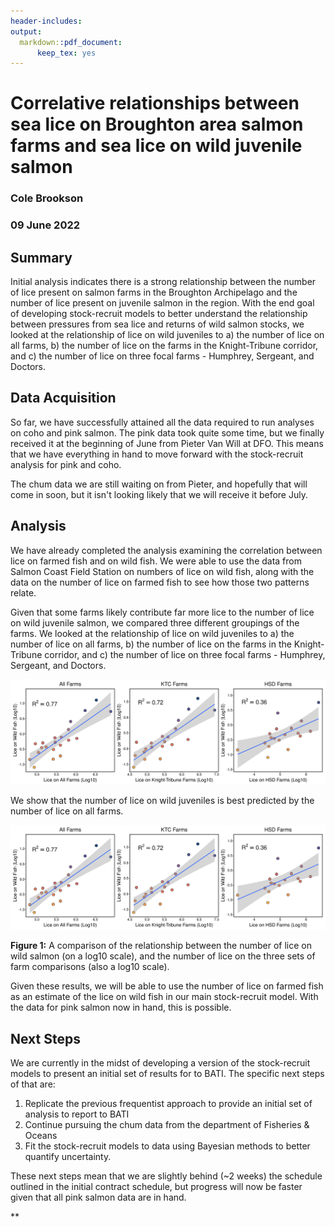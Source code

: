 ```yaml
---
header-includes:
output:
  markdown::pdf_document:
      keep_tex: yes
---
```


# Correlative relationships between sea lice on Broughton area salmon farms and sea lice on wild juvenile salmon 
### **Cole Brookson**
### **09 June 2022**

## Summary

Initial analysis indicates there is a strong relationship between the number of lice present on salmon farms in the Broughton Archipelago and the number of lice present on juvenile salmon in the region. With the end goal of developing stock-recruit models to better understand the relationship between pressures from sea lice and returns of wild salmon stocks, we looked at the relationship of lice on wild juveniles to a) the number of lice on all farms, b) the number of lice on the farms in the Knight-Tribune corridor, and c) the number of lice on three focal farms - Humphrey, Sergeant, and Doctors. 

## Data Acquisition

So far, we have successfully attained all the data required to run analyses on coho and pink salmon. The pink data took quite some time, but we finally received it at the beginning of June from Pieter Van Will at DFO. This means that we have everything in hand to move forward with the stock-recruit analysis for pink and coho. 

The chum data we are still waiting on from Pieter, and hopefully that will come in soon, but it isn't looking likely that we will receive it before July. 

## Analysis

We have already completed the analysis examining the correlation between lice on farmed fish and on wild fish. We were able to use the data from Salmon Coast Field Station on numbers of lice on wild fish, along with the data on the number of lice on farmed fish to see how those two patterns relate. 

Given that some farms likely contribute far more lice to the number of lice on wild juvenile salmon, we compared three different groupings of the farms. We looked at the relationship of lice on wild juveniles to a) the number of lice on all farms, b) the number of lice on the farms in the Knight-Tribune corridor, and c) the number of lice on three focal farms - Humphrey, Sergeant, and Doctors. 

![](wild-to-farm-models-comparison.png)

We show that the number of lice on wild juveniles is best predicted by the number of lice on all farms. 

![](wild-to-farm-models-comparison.png)

**Figure 1:** A comparison of the relationship between the number of lice on wild salmon (on a log10 scale), and the number of lice on the three sets of farm comparisons (also a log10 scale). 

Given these results, we will be able to use the number of lice on farmed fish as an estimate of the lice on wild fish in our main stock-recruit model. With the data for pink salmon now in hand, this is possible. 

## Next Steps

We are currently in the midst of developing a version of the stock-recruit models to present an initial set of results for to BATI. The specific next steps of that are: 

1. Replicate the previous frequentist approach to provide an initial set of analysis to report to BATI
2. Continue pursuing the chum data from the department of Fisheries & Oceans
3. Fit the stock-recruit models to data using Bayesian methods to better quantify uncertainty. 

These next steps mean that we are slightly behind (~2 weeks) the schedule outlined in the initial contract schedule, but progress will now be faster given that all pink salmon data are in hand. 

**


